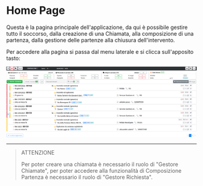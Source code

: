 # Home Page

Questa è la pagina principale dell'applicazione, da qui è possibile gestire tutto il soccorso, dalla creazione di una Chiamata,
alla composizione di una partenza, dalla gestione delle partenze alla chiusura dell'intervento. 


Per accedere alla pagina si passa dal menu laterale e si clicca sull'apposito tasto:

![Home Page](./img/HomePage.png)

---

> ATTENZIONE
>
> Per poter creare una chiamata è necessario il ruolo di "Gestore Chiamate", per poter accedere alla funzionalità di Composizione Partenza è necessario 
> il ruolo di "Gestore Richiesta".
